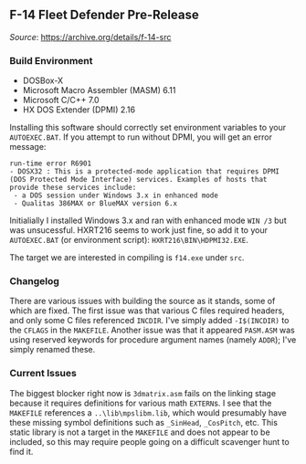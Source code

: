## F-14 Fleet Defender Pre-Release
*Source*: https://archive.org/details/f-14-src  

### Build Environment
- DOSBox-X  
- Microsoft Macro Assembler (MASM) 6.11  
- Microsoft C/C++ 7.0  
- HX DOS Extender (DPMI) 2.16

Installing this software should correctly set environment variables to your `AUTOEXEC.BAT`. If you attempt to run without DPMI, you will get an error message:    
```
run-time error R6901
- DOSX32 : This is a protected-mode application that requires DPMI (DOS Protected Mode Interface) services. Examples of hosts that provide these services include:  
 - a DOS session under Windows 3.x in enhanced mode  
 - Qualitas 386MAX or BlueMAX version 6.x  
```  
Initialially I installed Windows 3.x and ran with enhanced mode `WIN /3` but was unsucessful. HXRT216 seems to work just fine, so add it to your `AUTOEXEC.BAT` (or environment script): `HXRT216\BIN\HDPMI32.EXE`.  

The target we are interested in compiling is `f14.exe` under `src`.

### Changelog
There are various issues with building the source as it stands, some of which are fixed. The first issue was that various C files required headers, and only some C files referenced `INCDIR`. I've simply added `-I$(INCDIR)` to the `CFLAGS` in the `MAKEFILE`. Another issue was that it appeared `PASM.ASM` was using reserved keywords for procedure argument names (namely `ADDR`); I've simply renamed these.   

### Current Issues
The biggest blocker right now is `3dmatrix.asm` fails on the linking stage because it requires definitions for various math `EXTERN`s. I see that the `MAKEFILE` references a `..\lib\mpslibm.lib`, which would presumably have these missing symbol definitions such as `_SinHead`, `_CosPitch`, etc. This static library is not a target in the `MAKEFILE` and does not appear to be included, so this may require people going on a difficult scavenger hunt to find it.
